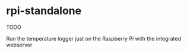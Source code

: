 # rpi-standalone


TODO

Run the temperature logger just on the Raspberry Pi with the integrated webserver
